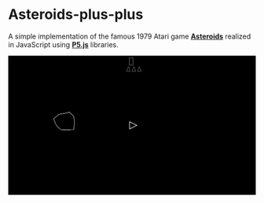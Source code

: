 # Asteroids-plus-plus

A simple implementation of the famous 1979 Atari game <b>[Asteroids](https://en.wikipedia.org/wiki/Asteroids_%28video_game%29)</b> realized in JavaScript using <b>[P5.js](https://p5js.org/)</b> libraries.

![](https://raw.githubusercontent.com/MatteoGio/Asteroids-plus-plus/master/scrot.png)
